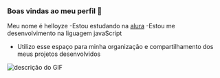 ### Boas vindas ao meu perfil 💙
Meu nome é helloyze
-Estou estudando na [alura](https://cursos.alura.com.br/user/helloyze-santos)
-Estou me desenvolvimento na liguagem javaScript
- Utilizo esse espaço para minha organização e compartilhamento dos meus projetos desenvolvidos

![descrição do GIF](https://animesher.com/orig/0/35/359/3594/animesher.com_monkey-d.-luffy-one-piece-359411.gif)
